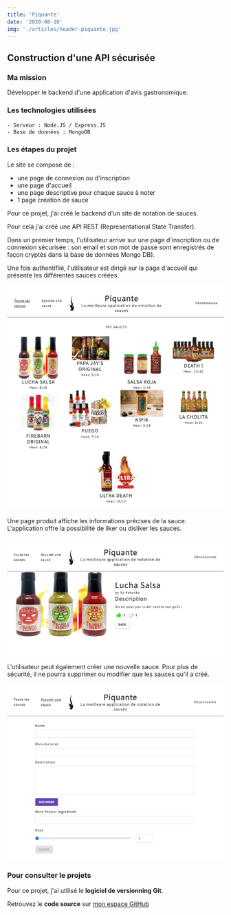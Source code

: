 ```yaml
---
title: 'Piquante'
date: '2020-08-10'
img: './articles/header-piquante.jpg'
---
```


## Construction d'une API sécurisée

### Ma mission
Développer le backend d'une application d'avis gastronomique.

### Les technologies utilisées
    - Serveur : Node.JS / Express.JS
    - Base de données : MongoDB

### Les étapes du projet
Le site se compose de :
* une page de connexion ou d'inscription
* une page d'accueil
* une page descriptive pour chaque sauce à noter
* 1 page création de sauce

Pour ce projet, j'ai créé le backend d'un site de notation de sauces. 

Pour celà j'ai créé une API REST (Representational State Transfer).

Dans un premier temps, l'utilisateur arrive sur une page d'inscription ou de connexion sécurisée : son email et son mot de passe sont enregistrés de façon cryptés dans la base de données Mongo DB).

Une fois authentiflié, l'utilisateur est dirigé sur la page d'accueil qui présente les différentes sauces créées.

![Page d'accueil](./img-piquante/accueil-piquante.jpg)

Une page produit affiche les informations précises de la sauce. L'application offre la possibilité de liker ou disliker les sauces.

![Page produit](./img-piquante/produit-piquante.jpg)

L'utilisateur peut également créer une nouvelle sauce. Pour plus de sécurité, il ne pourra supprimer ou modifier que les sauces qu'il a créé.

![Page création d'une sauce](./img-piquante/post-piquante.jpg)

### Pour consulter le projets
Pour ce projet, j'ai utilisé le **logiciel de versionning Git**.

Retrouvez le **code source** sur [mon espace GitHub](https://github.com/Lilimly/piquante "Code source du site Piquante")